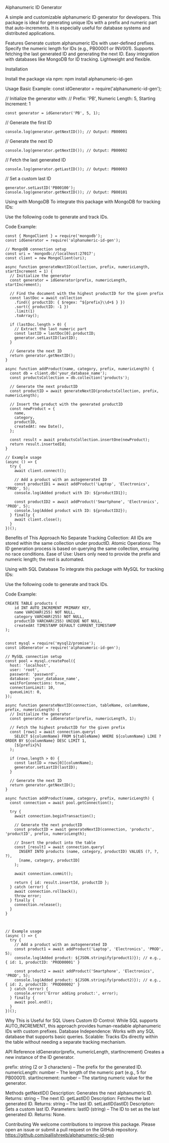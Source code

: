Alphanumeric ID Generator

A simple and customizable alphanumeric ID generator for developers. This package is ideal for generating unique IDs with a prefix and numeric part that auto-increments. It is especially useful for database systems and distributed applications.

Features
Generate custom alphanumeric IDs with user-defined prefixes.
Specify the numeric length for IDs (e.g., PB00001 or INV001).
Supports fetching the last generated ID and generating the next ID.
Easy integration with databases like MongoDB for ID tracking.
Lightweight and flexible.


Installation

Install the package via npm:
npm install alphanumeric-id-gen


Usage
Basic Example:
const idGenerator = require('alphanumeric-id-gen');

// Initialize the generator with:
// Prefix: 'PB', Numeric Length: 5, Starting Increment: 1
```
const generator = idGenerator('PB', 5, 1);
```
// Generate the first ID
```
console.log(generator.getNextID()); // Output: PB00001
```

// Generate the next ID
```
console.log(generator.getNextID()); // Output: PB00002
```

// Fetch the last generated ID
```
console.log(generator.getLastID()); // Output: PB00003
```

// Set a custom last ID
```
generator.setLastID('PB00100');
console.log(generator.getNextID()); // Output: PB00101
```

Using with MongoDB
To integrate this package with MongoDB for tracking IDs:

Use the following code to generate and track IDs.

Code Example:
```
const { MongoClient } = require('mongodb');
const idGenerator = require('alphanumeric-id-gen');

// MongoDB connection setup
const uri = 'mongodb://localhost:27017';
const client = new MongoClient(uri);

async function generateNextID(collection, prefix, numericLength, startIncrement = 1) {
  // Initialize the generator
  const generator = idGenerator(prefix, numericLength, startIncrement);

  // Find the document with the highest productID for the given prefix
  const lastDoc = await collection
    .find({ productID: { $regex: ^${prefix}\\d+$ } })
    .sort({ productID: -1 })
    .limit(1)
    .toArray();

  if (lastDoc.length > 0) {
    // Extract the last numeric part
    const lastID = lastDoc[0].productID;
    generator.setLastID(lastID);
  }

  // Generate the next ID
  return generator.getNextID();
}

async function addProduct(name, category, prefix, numericLength) {
  const db = client.db('your_database_name');
  const productsCollection = db.collection('products');

  // Generate the next productID
  const productID = await generateNextID(productsCollection, prefix, numericLength);

  // Insert the product with the generated productID
  const newProduct = {
    name,
    category,
    productID,
    createdAt: new Date(),
  };

  const result = await productsCollection.insertOne(newProduct);
  return result.insertedId;
}

// Example usage
(async () => {
  try {
    await client.connect();

    // Add a product with an autogenerated ID
    const productID1 = await addProduct('Laptop', 'Electronics', 'PROD', 5);
    console.log(Added product with ID: ${productID1});

    const productID2 = await addProduct('Smartphone', 'Electronics', 'PROD', 5);
    console.log(Added product with ID: ${productID2});
  } finally {
    await client.close();
  }
})();
```
Benefits of This Approach
No Separate Tracking Collection: All IDs are stored within the same collection under productID.
Atomic Operations: The ID generation process is based on querying the same collection, ensuring no race conditions.
Ease of Use: Users only need to provide the prefix and numeric length; the rest is automated.

Using with SQL Database
To integrate this package with MySQL for tracking IDs:

Use the following code to generate and track IDs.

Code Example:
```
CREATE TABLE products (
    id INT AUTO_INCREMENT PRIMARY KEY,
    name VARCHAR(255) NOT NULL,
    category VARCHAR(255) NOT NULL,
    productID VARCHAR(255) UNIQUE NOT NULL,
    createdAt TIMESTAMP DEFAULT CURRENT_TIMESTAMP
);


const mysql = require('mysql2/promise');
const idGenerator = require('alphanumeric-id-gen');

// MySQL connection setup
const pool = mysql.createPool({
  host: 'localhost',
  user: 'root',
  password: 'password',
  database: 'your_database_name',
  waitForConnections: true,
  connectionLimit: 10,
  queueLimit: 0,
});

async function generateNextID(connection, tableName, columnName, prefix, numericLength) {
  // Initialize the generator
  const generator = idGenerator(prefix, numericLength, 1);

  // Fetch the highest productID for the given prefix
  const [rows] = await connection.query(
    SELECT ${columnName} FROM ${tableName} WHERE ${columnName} LIKE ? ORDER BY ${columnName} DESC LIMIT 1,
    [${prefix}%]
  );

  if (rows.length > 0) {
    const lastID = rows[0][columnName];
    generator.setLastID(lastID);
  }

  // Generate the next ID
  return generator.getNextID();
}

async function addProduct(name, category, prefix, numericLength) {
  const connection = await pool.getConnection();

  try {
    await connection.beginTransaction();

    // Generate the next productID
    const productID = await generateNextID(connection, 'products', 'productID', prefix, numericLength);

    // Insert the product into the table
    const [result] = await connection.query(
      INSERT INTO products (name, category, productID) VALUES (?, ?, ?),
      [name, category, productID]
    );

    await connection.commit();

    return { id: result.insertId, productID };
  } catch (error) {
    await connection.rollback();
    throw error;
  } finally {
    connection.release();
  }
}



// Example usage
(async () => {
  try {
    // Add a product with an autogenerated ID
    const product1 = await addProduct('Laptop', 'Electronics', 'PROD', 5);
    console.log(Added product: ${JSON.stringify(product1)}); // e.g., { id: 1, productID: 'PROD00001' }

    const product2 = await addProduct('Smartphone', 'Electronics', 'PROD', 5);
    console.log(Added product: ${JSON.stringify(product2)}); // e.g., { id: 2, productID: 'PROD00002' }
  } catch (error) {
    console.error('Error adding product:', error);
  } finally {
    await pool.end();
  }
})();
```
Why This is Useful for SQL Users
Custom ID Control: While SQL supports AUTO_INCREMENT, this approach provides human-readable alphanumeric IDs with custom prefixes.
Database Independence: Works with any SQL database that supports basic queries.
Scalable: Tracks IDs directly within the table without needing a separate tracking mechanism.



API Reference
idGenerator(prefix, numericLength, startIncrement)
Creates a new instance of the ID generator.

prefix: string (2 or 3 characters) – The prefix for the generated ID.
numericLength: number – The length of the numeric part (e.g., 5 for PB00001).
startIncrement: number – The starting numeric value for the generator.

Methods
getNextID()
Description: Generates the next alphanumeric ID.
Returns: string – The next ID.
getLastID()
Description: Fetches the last generated ID.
Returns: string – The last ID.
setLastID(lastID)
Description: Sets a custom last ID.
Parameters: lastID (string) – The ID to set as the last generated ID.
Returns: None.

Contributing
We welcome contributions to improve this package. Please open an issue or submit a pull request on the GitHub repository.
https://github.com/pallishreeb/alphanumeric-id-gen

